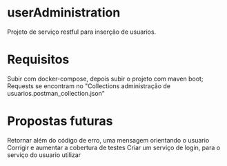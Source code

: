 # userAdministration
Projeto de serviço restful para inserção de usuarios.

# Requisitos
Subir com docker-compose, depois subir o projeto com maven boot;
Requests se encontram no "Collections administração de usuarios.postman_collection.json"

# Propostas futuras
Retornar além do código de erro, uma mensagem orientando o usuario
Corrigir e aumentar a cobertura de testes
Criar um serviço de login, para o serviço do usuario utilizar
